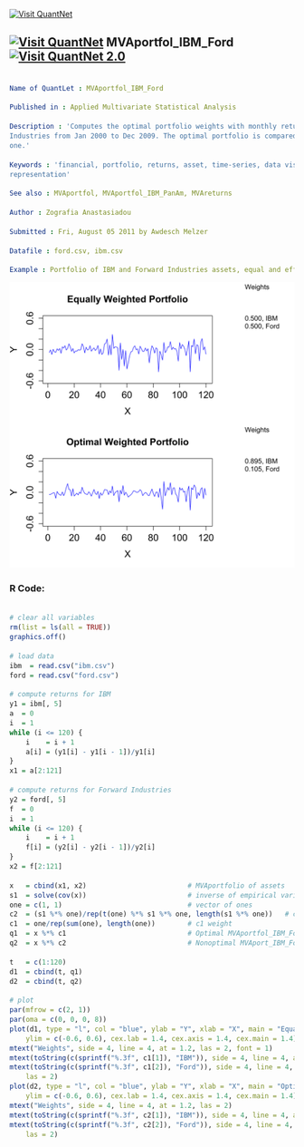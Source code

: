 
[<img src="https://github.com/QuantLet/Styleguide-and-FAQ/blob/master/pictures/banner.png" width="888" alt="Visit QuantNet">](http://quantlet.de/)

## [<img src="https://github.com/QuantLet/Styleguide-and-FAQ/blob/master/pictures/qloqo.png" alt="Visit QuantNet">](http://quantlet.de/) **MVAportfol_IBM_Ford** [<img src="https://github.com/QuantLet/Styleguide-and-FAQ/blob/master/pictures/QN2.png" width="60" alt="Visit QuantNet 2.0">](http://quantlet.de/)

```yaml

Name of QuantLet : MVAportfol_IBM_Ford

Published in : Applied Multivariate Statistical Analysis

Description : 'Computes the optimal portfolio weights with monthly returns of IBM and Forward
Industries from Jan 2000 to Dec 2009. The optimal portfolio is compared with an equally weighted
one.'

Keywords : 'financial, portfolio, returns, asset, time-series, data visualization, plot, graphical
representation'

See also : MVAportfol, MVAportfol_IBM_PanAm, MVAreturns

Author : Zografia Anastasiadou

Submitted : Fri, August 05 2011 by Awdesch Melzer

Datafile : ford.csv, ibm.csv

Example : Portfolio of IBM and Forward Industries assets, equal and efficient weights.

```

![Picture1](MVAportfol_IBM_Ford.png)


### R Code:
```r

# clear all variables
rm(list = ls(all = TRUE))
graphics.off()

# load data
ibm  = read.csv("ibm.csv")
ford = read.csv("ford.csv")

# compute returns for IBM
y1 = ibm[, 5]
a  = 0
i  = 1
while (i <= 120) {
    i    = i + 1
    a[i] = (y1[i] - y1[i - 1])/y1[i]
}
x1 = a[2:121]

# compute returns for Forward Industries
y2 = ford[, 5]
f  = 0
i  = 1
while (i <= 120) {
    i    = i + 1
    f[i] = (y2[i] - y2[i - 1])/y2[i]
}
x2 = f[2:121]

x   = cbind(x1, x2)                         # MVAportfolio of assets
s1  = solve(cov(x))                         # inverse of empirical variance
one = c(1, 1)                               # vector of ones
c2  = (s1 %*% one)/rep(t(one) %*% s1 %*% one, length(s1 %*% one)) 	# c2 weight
c1  = one/rep(sum(one), length(one))        # c1 weight
q1  = x %*% c1                              # Optimal MVAportfol_IBM_Ford returns 
q2  = x %*% c2                              # Nonoptimal MVAport_IBM_Ford returns 

t   = c(1:120)
d1  = cbind(t, q1)
d2  = cbind(t, q2)

# plot
par(mfrow = c(2, 1))
par(oma = c(0, 0, 0, 8))
plot(d1, type = "l", col = "blue", ylab = "Y", xlab = "X", main = "Equally Weighted Portfolio", 
    ylim = c(-0.6, 0.6), cex.lab = 1.4, cex.axis = 1.4, cex.main = 1.4)
mtext("Weights", side = 4, line = 4, at = 1.2, las = 2, font = 1)
mtext(toString(c(sprintf("%.3f", c1[1]), "IBM")), side = 4, line = 4, at = 0.6, las = 2)
mtext(toString(c(sprintf("%.3f", c1[2]), "Ford")), side = 4, line = 4, at = 0.45, 
    las = 2)
plot(d2, type = "l", col = "blue", ylab = "Y", xlab = "X", main = "Optimal Weighted Portfolio", 
    ylim = c(-0.6, 0.6), cex.lab = 1.4, cex.axis = 1.4, cex.main = 1.4)
mtext("Weights", side = 4, line = 4, at = 1.2, las = 2)
mtext(toString(c(sprintf("%.3f", c2[1]), "IBM")), side = 4, line = 4, at = 0.6, las = 2)
mtext(toString(c(sprintf("%.3f", c2[2]), "Ford")), side = 4, line = 4, at = 0.45, 
    las = 2) 

```
